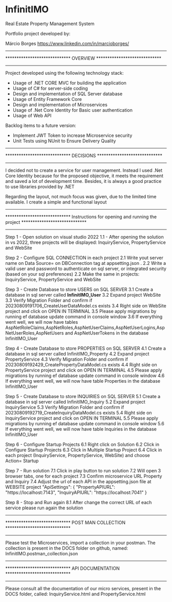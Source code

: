 # InfinitIMO
Real Estate Property Management System

Portfolio project developed by: 

Márcio Borges 
https://www.linkedin.com/in/marcioborges/



*************************************************************************************************************************************************
*****************************											OVERVIEW									*****************************
*************************************************************************************************************************************************


Project developed using the following technology stack:
- Usage of .NET CORE MVC for building the application
- Usage of C# for server-side coding
- Design and implementation of SQL Server database
- Usage of Entity Framework Core 
- Design and implementation of Microservices
- Usage of .Net Core Identity for Basic user authentication 
- Usage of Web API

Backlog items to a future version:
- Implement JWT Token to increase Microservice security 
- Unit Tests using NUnit to Ensure Delivery Quality



*************************************************************************************************************************************************
*****************************											DECISIONS									*****************************
*************************************************************************************************************************************************
I decided not to create a service for user management.
Instead I used .Net Core Identity because for the proposed objective, it meets the requirement and saved a lot of development time.
Besides, it is always a good practice to use libraries provided by .NET

Regarding the layout, not much focus was given, due to the limited time available. I create a simple and functional layout





*************************************************************************************************************************************************
*****************************					Instructions for opening and running the project					*****************************
*************************************************************************************************************************************************


Step 1 - Open solution on visual studio 2022
1.1 - After opening the solution in vs 2022, three projects will be displayed: InquiryService, PropertyService and WebSite 

Step 2 - Configure SQL CONNECTION in each project
2.1 Write yout server name on Data Source= on DBConnection tag at appsetting.json .
2.2 Write a valid user and password to authenticate on sql server, or integrated security (based on your sql preferences)
2.2 Make the same in projects: InquiryService, PropertyService and WebSite 

Step 3 - Create Database to store USERS on SQL SERVER 
3.1 Create a database in sql server called <b>InfinitIMO_User</b>
3.2 Expand project WebSite
3.3 Verify Migration Folder and confirm if 20230809191706_CreateUserDataModel.cs exists
3.4 Right side on WebSite project and click on OPEN IN TERMINAL
3.5 Please apply migrations by running ef database update command in console window
3.6 If everything went well, we will now have tables AspNetRoleClaims,AspNetRoles,AspNetUserClaims,AspNetUserLogins,AspNetUserRoles,AspNetUsers and AspNetUserTokens in the database InfinitIMO_User

Step 4 - Create Database to store PROPERTIES on SQL SERVER 
4.1 Create a database in sql server called InfinitIMO_Property
4.2 Expand project PropertyService
4.3 Verify Migration Folder and confirm if 20230809192429_CreatePropertyDataModel.cs exists
4.4 Right side on PropertyService project and click on OPEN IN TERMINAL
4.5 Please apply migrations by running ef database update command in console window
4.6 If everything went well, we will now have table Properties in the database InfinitIMO_User

Step 5 - Create Database to store INQUIRIES on SQL SERVER 
5.1 Create a database in sql server called InfinitIMO_Inquiry
5.2 Expand project InquiryService
5.3 Verify Migration Folder and confirm if 20230809192719_CreateInquiryDataModel.cs exists
5.4 Right side on InquiryService project and click on OPEN IN TERMINAL
5.5 Please apply migrations by running ef database update command in console window
5.6 If everything went well, we will now have table Inquiries in the database InfinitIMO_User

Step 6  - Configure Startup Projects
6.1 Right click on Solution 
6.2 Click in Configure Startup Projects
6.3 Click in Multiple Startup Project
6.4 Click in each project (InquiryService, PropertyService, WebSite) and choose Action= Startup

Step 7 - Run solution 
7.1 Click in play button to run solution
7.2 Will open 3 browser tabs, one for each project
7.3 Confirm microservice URL Property and Inquiry
7.4 Adjust the url of each API in the appsetting.json file at WEBSITE project
"ApiSettings": {
	"PropertyAPIURL": "https://localhost:7143",
	"InquiryAPIURL": "https://localhost:7041"
}


Step 8 - Stop and Run again 
8.1 After change the correct URL of each service please run again the solution




*************************************************************************************************************************************************
*****************************										POST MAN COLLECTION								*****************************
*************************************************************************************************************************************************
Please test the Microservices, import a collection in your postman.
The collection is present in the DOCS folder on github, named: InfinitIMO.postman_collection.json




*************************************************************************************************************************************************
*****************************										API DOCUMENTATION								*****************************
*************************************************************************************************************************************************
Please consult all the documentation of our micro services, present in the DOCS folder, called: InquiryService.html and PropertyService.html

